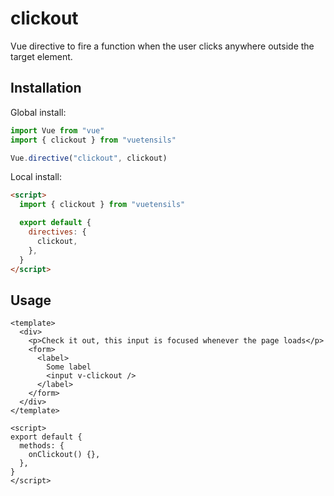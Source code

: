 # clickout

Vue directive to fire a function when the user clicks anywhere outside the target element.

## Installation

Global install:

```js
import Vue from "vue"
import { clickout } from "vuetensils"

Vue.directive("clickout", clickout)
```

Local install:

```html
<script>
  import { clickout } from "vuetensils"

  export default {
    directives: {
      clickout,
    },
  }
</script>
```

## Usage

```vue live
<template>
  <div>
    <p>Check it out, this input is focused whenever the page loads</p>
    <form>
      <label>
        Some label
        <input v-clickout />
      </label>
    </form>
  </div>
</template>

<script>
export default {
  methods: {
    onClickout() {},
  },
}
</script>
```
